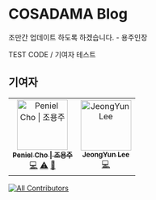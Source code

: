 # COSADAMA Blog

조만간 업데이트 하도록 하겠습니다. - 용주인장

TEST CODE / 기여자 테스트

## 기여자 

<!-- ALL-CONTRIBUTORS-LIST:START - Do not remove or modify this section -->
<!-- prettier-ignore-start -->
<!-- markdownlint-disable -->
<table>
  <tbody>
    <tr>
      <td align="center"><a href="https://github.com/thepenielcho"><img src="https://avatars.githubusercontent.com/u/60251602?v=4?s=100" width="100px;" alt="Peniel Cho &#124; 조용주"/><br /><sub><b>Peniel Cho &#124; 조용주</b></sub></a><br /><a href="https://github.com/Team-COSADAMA/Blog/commits?author=thepenielcho" title="Code">💻</a> <a href="https://github.com/Team-COSADAMA/Blog/commits?author=thepenielcho" title="Tests">⚠️</a> <a href="https://github.com/Team-COSADAMA/Blog/issues?q=author%3Athepenielcho" title="Bug reports">🐛</a></td>
      <td align="center"><a href="https://blog.naver.com/cathx618"><img src="https://avatars.githubusercontent.com/u/68316386?v=4?s=100" width="100px;" alt="JeongYun Lee"/><br /><sub><b>JeongYun Lee</b></sub></a><br /><a href="https://github.com/Team-COSADAMA/Blog/commits?author=JeongYunLee" title="Code">💻</a></td>
    </tr>
  </tbody>
</table>

<!-- markdownlint-restore -->
<!-- prettier-ignore-end -->

<!-- ALL-CONTRIBUTORS-LIST:END -->

<!-- ALL-CONTRIBUTORS-BADGE:START - Do not remove or modify this section -->
[![All Contributors](https://img.shields.io/badge/all_contributors-2-orange.svg?style=flat-square)](#contributors-)
<!-- ALL-CONTRIBUTORS-BADGE:END -->